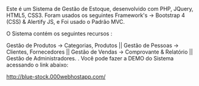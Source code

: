 Este é um Sistema de Gestão de Estoque, desenvolvido com PHP, JQuery, HTML5, CSS3.
 Foram usados os seguintes Framework's -> Bootstrap 4 (CSS) & Alertify JS, e Foi usado o Padrão MVC.

O Sistema contém os seguintes recursos :

Gestão de Produtos -> Categorias, Produtos || Gestão de Pessoas -> Clientes, Fornecedores || Gestão de Vendas -> Comprovante & Relatório || Gestão de Administradores.
.
Você pode fazer a DEMO do Sistema acessando o link abaixo:

http://blue-stock.000webhostapp.com/
